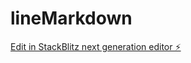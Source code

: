 # lineMarkdown

[Edit in StackBlitz next generation editor ⚡️](https://stackblitz.com/~/github.com/yuzhi-jiang/lineMarkdown)